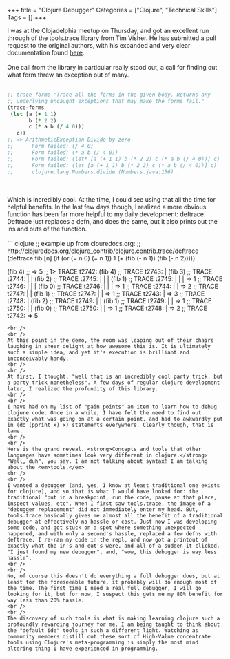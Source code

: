 +++
title = "Clojure Debugger"
Categories = ["Clojure", "Technical Skills"]
Tags = []
+++

I was at the Clojadelphia meetup on Thursday, and got an excellent run through of the tools.trace library from Tim Visher. He has submitted a pull request to the original authors, with his expanded and very clear documentation found <a title="here" href="https://github.com/timvisher/what-does-tools-trace-do/blob/master/src/what_does_tools_trace_do/core.clj">here</a>.
<br />
<br />
One call from the library in particular really stood out, a call for finding out what form threw an exception out of many.
<br />
<br />
``` clojure
;; trace-forms "Trace all the forms in the given body. Returns any
;; underlying uncaught exceptions that may make the forms fail."
(trace-forms
 (let [a (+ 1 1)
       b (* 2 2)
       c (* a b (/ 4 0))]
   c))
;; => ArithmeticException Divide by zero
;;      Form failed: (/ 4 0)
;;      Form failed: (* a b (/ 4 0))
;;      Form failed: (let* [a (+ 1 1) b (* 2 2) c (* a b (/ 4 0))] c)
;;      Form failed: (let [a (+ 1 1) b (* 2 2) c (* a b (/ 4 0))] c)
;;      clojure.lang.Numbers.divide (Numbers.java:156)
```
<br />
<br />
Which is incredibly cool. At the time, I could see using that all the time for helpful benefits. In the last few days though, I realized a more obvious function has been far more helpful to my daily development: deftrace. Deftrace just replaces a defn, and does the same, but it also prints out the ins and outs of the function.
<br />
<br />
``` clojure
;; example up from clouredocs.org:
  ;; http://clojuredocs.org/clojure_contrib/clojure.contrib.trace/deftrace
  (deftrace fib [n]
    (if (or (= n 0) (= n 1))
      1
      (+ (fib (- n 1)) (fib (- n 2)))))
 
  (fib 4)
  ;; => 5
  ;; 1> TRACE t2742: (fib 4)
  ;;    TRACE t2743: | (fib 3)
  ;;    TRACE t2744: | | (fib 2)
  ;;    TRACE t2745: | | | (fib 1)
  ;;    TRACE t2745: | | | => 1
  ;;    TRACE t2746: | | | (fib 0)
  ;;    TRACE t2746: | | | => 1
  ;;    TRACE t2744: | | => 2
  ;;    TRACE t2747: | | (fib 1)
  ;;    TRACE t2747: | | => 1
  ;;    TRACE t2743: | => 3
  ;;    TRACE t2748: | (fib 2)
  ;;    TRACE t2749: | | (fib 1)
  ;;    TRACE t2749: | | => 1
  ;;    TRACE t2750: | | (fib 0)
  ;;    TRACE t2750: | | => 1
  ;;    TRACE t2748: | => 2
  ;;    TRACE t2742: => 5
```
<br />
<br />
At this point in the demo, the room was leaping out of their chairs laughing in sheer delight at how awesome this is. It is ultimately such a simple idea, and yet it's execution is brilliant and inconceivably handy.
<br />
<br />
At first, I thought, "well that is an incredibly cool party trick, but a party trick nonetheless". A few days of regular clojure development later, I realized the profundity of this library.
<br />
<br />
I have had on my list of "pain points" an item to learn how to debug clojure code. Once in a while, I have felt the need to find out exactly what was going on at a certain point, and had to awkwardly put in (do (pprint x) x) statements everywhere. Clearly though, that is lame.
<br />
<br />
Here is the grand reveal. <strong>Concepts and tools that other languages have sometimes look very different in clojure.</strong> "Well, duh", you say. I am not talking about syntax! I am talking about the <em>tools.</em>
<br />
<br />
I wanted a debugger (and, yes, I know at least traditional one exists for clojure), and so that is what I would have looked for: the traditional "put in a breakpoint, run the code, pause at that place, inspect values, etc". When I first saw tools.trace, the image of a "debugger replacement" did not immediately enter my head. But, tools.trace basically gives me almost all the benefit of a traditional debugger at effectively no hassle or cost. Just now I was developing some code, and got stuck on a spot where something unexpected happened, and with only a second's hassle, replaced a few defns with deftrace. I re-ran my code in the repl, and now got a printout of exactly what the in's and out's were, and all of a sudden it clicked. "I just found my new debugger", and, "wow, this debugger is way less hassle".
<br />
<br />
No, of course this doesn't do everything a full debugger does, but at least for the foreseeable future, it probably will do enough most of the time. The first time I need a real full debugger, I will go looking for it, but for now, I suspect this gets me my 80% benefit for way less than 20% hassle.
<br />
<br />
The discovery of such tools is what is making learning clojure such a profoundly rewarding journey for me. I am being taught to think about the "default ide" tools in such a different light. Watching as community members distill out these sort of High-Value concentrate tools using Clojure's meta-programming is simply the most mind altering thing I have experienced in programming.
